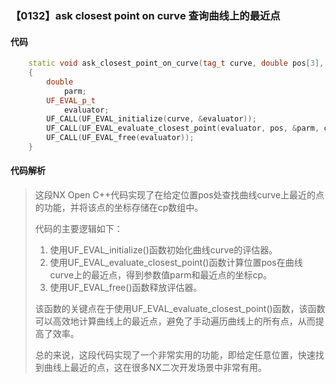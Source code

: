 ### 【0132】ask closest point on curve 查询曲线上的最近点

#### 代码

```cpp
    static void ask_closest_point_on_curve(tag_t curve, double pos[3], double cp[3])  
    {  
        double  
            parm;  
        UF_EVAL_p_t  
            evaluator;  
        UF_CALL(UF_EVAL_initialize(curve, &evaluator));  
        UF_CALL(UF_EVAL_evaluate_closest_point(evaluator, pos, &parm, cp));  
        UF_CALL(UF_EVAL_free(evaluator));  
    }

```

#### 代码解析

> 这段NX Open C++代码实现了在给定位置pos处查找曲线curve上最近的点的功能，并将该点的坐标存储在cp数组中。
>
> 代码的主要逻辑如下：
>
> 1. 使用UF_EVAL_initialize()函数初始化曲线curve的评估器。
> 2. 使用UF_EVAL_evaluate_closest_point()函数计算位置pos在曲线curve上的最近点，得到参数值parm和最近点的坐标cp。
> 3. 使用UF_EVAL_free()函数释放评估器。
>
> 该函数的关键点在于使用UF_EVAL_evaluate_closest_point()函数，该函数可以高效地计算曲线上的最近点，避免了手动遍历曲线上的所有点，从而提高了效率。
>
> 总的来说，这段代码实现了一个非常实用的功能，即给定任意位置，快速找到曲线上最近的点，这在很多NX二次开发场景中非常有用。
>
